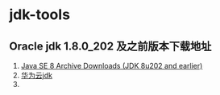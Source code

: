 # jdk-tools


## Oracle jdk 1.8.0_202 及之前版本下载地址 
1. [Java SE 8 Archive Downloads (JDK 8u202 and earlier)](https://www.oracle.com/java/technologies/javase/javase8-archive-downloads.html)
2. [华为云jdk](https://mirrors.huaweicloud.com/java/jdk/)
3. []()
